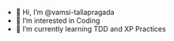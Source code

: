 - 👋 Hi, I’m @vamsi-tallapragada
- 👀 I’m interested in Coding
- 🌱 I’m currently learning TDD and XP Practices

